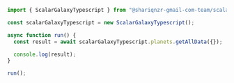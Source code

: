 <!-- Start SDK Example Usage [usage] -->
```typescript
import { ScalarGalaxyTypescript } from "@shariqnzr-gmail-com-team/scalar-galaxy-typescript";

const scalarGalaxyTypescript = new ScalarGalaxyTypescript();

async function run() {
  const result = await scalarGalaxyTypescript.planets.getAllData({});

  console.log(result);
}

run();

```
<!-- End SDK Example Usage [usage] -->